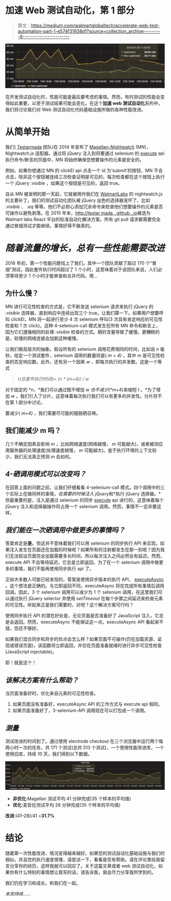 # 加速 Web 测试自动化，第 1 部分

> 原文：<https://medium.com/walmartglobaltech/accelerate-web-test-automation-part-1-e574f31938d1?source=collection_archive---------6----------------------->

![](img/8af18c0acca0d8faa7eccd79de7a66ae.png)

在开发测试自动化时，性能可能是最后要考虑的事情。然而，有时测试的性能会变得如此重要，以至于测试结果可能会恶化。在这个**加速 web 测试自动化**系列中，我们将讨论我们对 Web 测试自动化代码基础设施所做的各种性能改进。

# 从简单开始

我们( [Testarmada](http://testarmada.github.io/) 团队)在 2014 年宣布了 [Magellan-Nightwatch](https://github.com/TestArmada/magellan-nightwatch) (MN)，Nightwatch.js 适配器。通过将 jQuery 注入到将要通过 selenium 的 [execute](https://github.com/SeleniumHQ/selenium/wiki/JsonWireProtocol#sessionsessionidexecute) api 执行命令/断言的页面中，MN 将始终确保您想要操作的元素是安全的。

例如，如果你想通过 MN 的 clickEl api 点击一个 id 为‘submit’的按钮，MN 不会点击，除非这个按钮被连续三次检查证明是可见的，每次检查都在这个按钮上执行一个 jQuery *:visible* ，如果这个按钮是可见的，返回 true。

自从 MN 被发明的那一天起，它就被用作我们在 [WalmartLabs](http://www.walmartlabs.com/) 的 nightwatch.js 的主要补丁。我们的测试自动化团队被 jQuery 出色的选择器宠坏了，比如 *:visible* 、 *:eq* 等等。他们不必担心添加冗余命令来检查他们想要操作的元素是否可操作以避免剥落。在 2015 年末，[http://testar mada . github . io](http://testarmada.github.io)被选为 Walmart labs React 平台的标准自动化解决方案。所有 git pull 请求都需要完全通过冒烟测试才能继续。事情好得不像真的。

# *随着流量的增长，总有一些性能需要改进*

2016 年初，第一个性能问题找上了我们。其中一个团队贡献了超过 170 个“冒烟”测试，因此套件执行时间超过了 1 个小时，这意味着对于该团队来说，人们必须等待至少 1 个小时才能审查和合并代码。嗯…

## 为什么慢？

MN 进行可见性检查的方式是，它不断发送 selenium 请求来执行 jQuery 的 *:visible* 选择器，直到响应中连续出现三个 true。让我们算一下。如果用户想要呼叫 clickEl，MN 将一起进行至少 4 次 selenium 呼叫(3 次具有肯定响应的可见性检查和 1 次 click)。这种 4-selenium-call 模式发生在所有 MN 命令和断言上，因为它们遵循相同的处理 *:visible* 检查的方式。硒的含量导致了缓慢。更糟糕的是，较慢的网络连接会加剧这种缓慢。

让我们做高层次的抽象。假设所有的 selenium 调用花费相同的时间，比如说 *n* 毫秒。给定一个测试套件，selenium 调用的数量将是( *m + 4)* ，其中 *m* 是可见性检查的否定响应数。此外，还有另一个因素 *w* ，即每次执行的并发数。这是一个等式

> *t(总套件执行时间)= (n * (m+4)) / w*

对于固定的 *n，*我们可以通过既不增加 *w 也不减少*(*m+4)来缩短 *t* 。*为了增加 *w* ，我们引入了分片，这意味着每次执行我们可以有更多的并发性。分片将不在第 1 部分中讨论。

要减少( *m+4)* ，我们需要尽可能的摆脱硒召唤。

## 我们能减少 m 吗？

几个不确定因素会影响 *m* ，比如网络速度(网络越慢， *m* 可能越大)，或者被测应用服务器的处理速度(处理速度越慢， *m* 可能越大)。鉴于执行环境的上下文较少，我们无法真正预测 *m* 会如何。

## *4-硒调用模式可以改变吗？*

在回答上面的问题之前，让我们仔细看看 4-selenium-call 模式。四个调用中的三个实际上在做同样的事情，*在需要的时候注入 jQuery*和*执行 jQuery 选择器。*但最重要的是，注入是通过 selenium 的同步 [execute](https://github.com/SeleniumHQ/selenium/wiki/JsonWireProtocol#sessionsessionidexecute) api 进行的，这意味着每个 jQuery 注入和选择器操作将占用一个 selenium 调用。然而，事情不一定非要这样。

## *我们能在一次硒调用中做更多的事情吗？*

答案肯定是**是**。但这并不意味着我们可以用 selenium 的同步执行 API 来实现。如果注入发生在页面还在加载的时候呢？如果所有的注射都发生在那一刻呢？因为我们无法假设页面完全加载需要多长时间，所以每次注入之间必然会有延迟。然而，execute API 不会等待延迟，它总是立即返回。为了在一个 selenium 调用中做更多的事情，我们不能再使用同步执行 api 了。

正如大多数人可能已经发现的，答案是使用异步版本的执行 API， [executeAsync](https://github.com/SeleniumHQ/selenium/wiki/JsonWireProtocol#sessionsessionidexecute_async) 。这个想法是正确的。与立即返回不同，executeAsync 将在完成所有事情后调用回调。因此，3 个 selenium 调用可以减少为 1 个 selenium 调用，在这里我们可以通过执行 jQuery selector 并使用 *setTimeout* 在每个步骤之间延迟来检查元素的可见性。听起来正是我们需要的，对吧？这个解决方案可行吗？

使用同步执行 API 的潜在好处是，无论页面是否准备好了 JavaScript 注入，它总是会返回。然而，executeAsync 不能保证这一点。executeAsync API 看起来不错，但还不够好。

如果我们混合同步和异步的优点会怎么样？如果页面不可操作(仍在加载资源、呈现或错误页面)，该函数将立即返回，并仅在页面准备就绪时进行异步可见性检查(JavaScript injectable)。

耶！就是这个！

## *该解决方案有什么帮助？*

当页面准备好时，优化来自元素的可见性检查。

1.  如果页面没有准备好，executeAsync API 的工作方式与 execute api 相同。
2.  如果页面准备好了，3-selenium-API 调用现在可以打包成一个调用。

## *测量*

测试改进的时间到了。通过使用 electrode checkout 在三个浏览器中运行两个每两小时一次的任务，共 171 个测试(总共 513 个测试)，一个使用性能改进库，一个使用旧库，持续 10 天，我们得到以下数据。

![](img/76f11cd15fe7290ec42ca5809ccc4471.png)

*   **非优化**:Magellan 测试平均 41 分钟完成(35 个样本的平均值)
*   **优化**:麦哲伦测试平均 28 分钟完成(35 个样本的平均值)

**改进**:(41–28)/41 =**31.7%**

# 结论

随着第一次性能改进，情况变得越来越好。如果您的测试自动化基础设施与我们的相似，并且您的执行速度很慢，请尝试一下，看看是否有帮助。请在评论里给我留言分享你的经历，这样我就可以回应了。关于这篇文章或者 web 测试自动化，如果你有什么特别的事情想让我写的话，请告诉我，我会尽力分享我所学到的。

我们仍在学习和成长。和我们在一起。

*未完待续……*